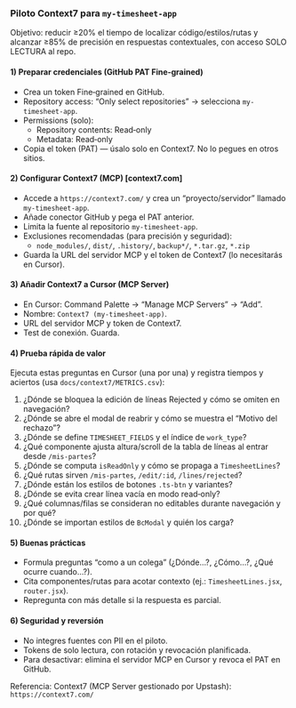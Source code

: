 ### Piloto Context7 para `my-timesheet-app`

Objetivo: reducir ≥20% el tiempo de localizar código/estilos/rutas y alcanzar ≥85% de precisión en respuestas contextuales, con acceso SOLO LECTURA al repo.

#### 1) Preparar credenciales (GitHub PAT Fine‑grained)
- Crea un token Fine‑grained en GitHub.
- Repository access: “Only select repositories” → selecciona `my-timesheet-app`.
- Permissions (solo):
  - Repository contents: Read‑only
  - Metadata: Read‑only
- Copia el token (PAT) — úsalo solo en Context7. No lo pegues en otros sitios.

#### 2) Configurar Context7 (MCP) [context7.com]
- Accede a `https://context7.com/` y crea un “proyecto/servidor” llamado `my-timesheet-app`.
- Añade conector GitHub y pega el PAT anterior.
- Limita la fuente al repositorio `my-timesheet-app`.
- Exclusiones recomendadas (para precisión y seguridad):
  - `node_modules/`, `dist/`, `.history/`, `backup*/`, `*.tar.gz`, `*.zip`
- Guarda la URL del servidor MCP y el token de Context7 (lo necesitarás en Cursor).

#### 3) Añadir Context7 a Cursor (MCP Server)
- En Cursor: Command Palette → “Manage MCP Servers” → “Add”.
- Nombre: `Context7 (my-timesheet-app)`.
- URL del servidor MCP y token de Context7.
- Test de conexión. Guarda.

#### 4) Prueba rápida de valor
Ejecuta estas preguntas en Cursor (una por una) y registra tiempos y aciertos (usa `docs/context7/METRICS.csv`):
1) ¿Dónde se bloquea la edición de líneas Rejected y cómo se omiten en navegación?
2) ¿Dónde se abre el modal de reabrir y cómo se muestra el “Motivo del rechazo”?
3) ¿Dónde se define `TIMESHEET_FIELDS` y el índice de `work_type`?
4) ¿Qué componente ajusta altura/scroll de la tabla de líneas al entrar desde `/mis-partes`?
5) ¿Dónde se computa `isReadOnly` y cómo se propaga a `TimesheetLines`?
6) ¿Qué rutas sirven `/mis-partes`, `/edit/:id`, `/lines/rejected`?
7) ¿Dónde están los estilos de botones `.ts-btn` y variantes?
8) ¿Dónde se evita crear línea vacía en modo read‑only?
9) ¿Qué columnas/filas se consideran no editables durante navegación y por qué?
10) ¿Dónde se importan estilos de `BcModal` y quién los carga?

#### 5) Buenas prácticas
- Formula preguntas “como a un colega” (¿Dónde…?, ¿Cómo…?, ¿Qué ocurre cuando…?).
- Cita componentes/rutas para acotar contexto (ej.: `TimesheetLines.jsx`, `router.jsx`).
- Repregunta con más detalle si la respuesta es parcial.

#### 6) Seguridad y reversión
- No integres fuentes con PII en el piloto.
- Tokens de solo lectura, con rotación y revocación planificada.
- Para desactivar: elimina el servidor MCP en Cursor y revoca el PAT en GitHub.

Referencia: Context7 (MCP Server gestionado por Upstash): `https://context7.com/`


